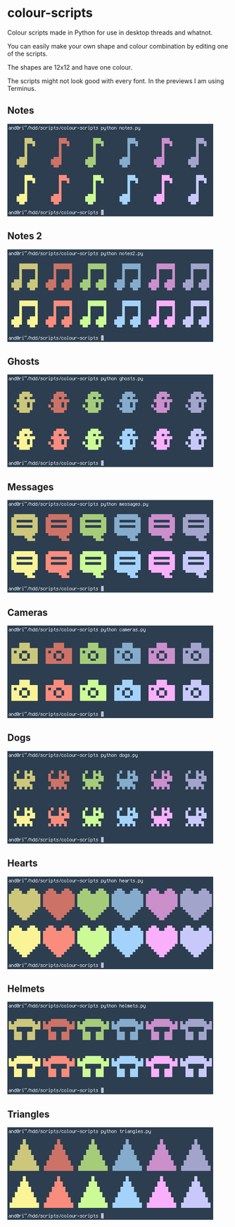 colour-scripts
=

Colour scripts made in Python for use in desktop threads and whatnot.

You can easily make your own shape and colour combination by editing one of the scripts.

The shapes are 12x12 and have one colour.

The scripts might not look good with every font. In the previews I am using Terminus.


Notes
-
![notes](img/notes.png)

Notes 2
-
![notes2](img/notes2.png)

Ghosts
-
![ghosts](img/ghosts.png)

Messages
-
![messages](img/messages.png)

Cameras
-
![cameras](img/cameras.png)

Dogs
-
![dogs](img/dogs.png)

Hearts
-
![hearts](img/hearts.png)

Helmets
-
![helmets](img/helmets.png)

Triangles
-
![triangles](img/triangles.png)
